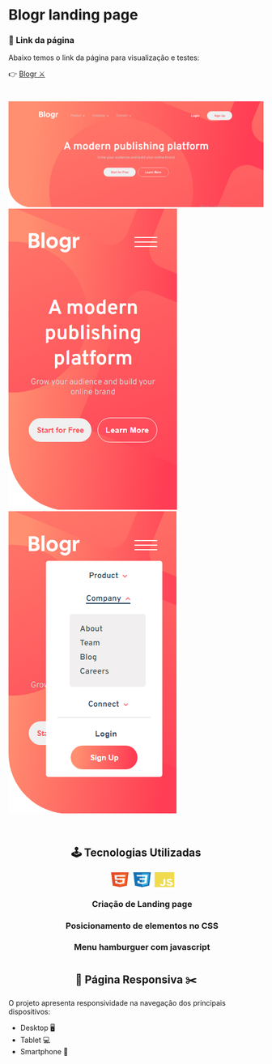 # Blogr landing page

<h3>🔗 Link da página</h2>
<p>Abaixo temos o link da página para visualização e testes:</p>
👉 <a href="https://marvin1423.github.io/blogr-landing-page/" target="_blank">Blogr ⚔</a>

#

![Design final](./src/images/final-design.png)
![Design final mobile](./src/images/mobile-design.png)
![Design menu hamburguer](./src/images/menu-hamburguer-design.png)

<div align="center" valign="top"><br>
 <h2>🕹️ Tecnologias Utilizadas</h2>
    <ul align="center">
        <img align="center" alt="HTML" height="30" width="40" src="https://raw.githubusercontent.com/devicons/devicon/master/icons/html5/html5-original.svg">
        <img align="center" alt="CSS" height="30" width="40" src="https://raw.githubusercontent.com/devicons/devicon/master/icons/css3/css3-original.svg">
        <img align="center" alt="Js" height="30" width="40" src="https://raw.githubusercontent.com/devicons/devicon/master/icons/javascript/javascript-plain.svg">
 <br>
      
<h3>Criação de Landing page</h3>
<h3>Posicionamento de elementos no CSS</h3>
<h3>Menu hamburguer com javascript</h3>
    </ul>
</div>

#

<h2 align="center">📐 Página Responsiva ✂️</h2>
<p>O projeto apresenta responsividade na navegação dos principais dispositivos:</p>
<ul>
    <li>Desktop 🖥️</li>
    <li>Tablet 💻</li>
    <li>Smartphone 📱</li>
</ul>

